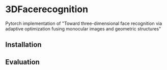 # 3DFacerecognition
Pytorch implementation of "Toward three-dimensional face recognition via adaptive optimization fusing monocular images and geometric structures"
## Installation

## Evaluation
